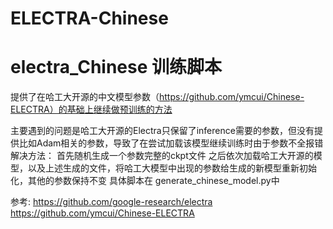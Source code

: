 # ELECTRA-Chinese
# electra_Chinese 训练脚本

提供了在哈工大开源的中文模型参数（https://github.com/ymcui/Chinese-ELECTRA）的基础上继续做预训练的方法

主要遇到的问题是哈工大开源的Electra只保留了inference需要的参数，但没有提供比如Adam相关的参数，导致了在尝试加载该模型继续训练时由于参数不全报错
解决方法：
   首先随机生成一个参数完整的ckpt文件
   之后依次加载哈工大开源的模型，以及上述生成的文件，将哈工大模型中出现的参数给生成的新模型重新初始化，其他的参数保持不变
   具体脚本在 generate_chinese_model.py中


参考:
    https://github.com/google-research/electra
    https://github.com/ymcui/Chinese-ELECTRA
